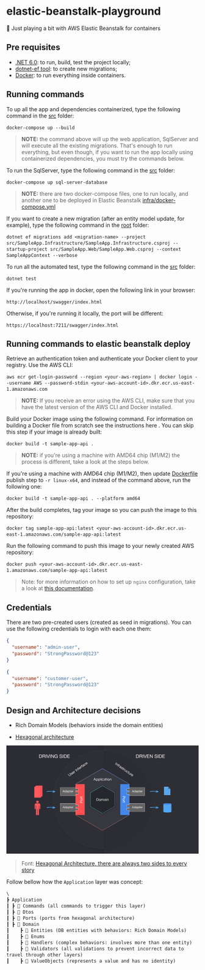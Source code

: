 # elastic-beanstalk-playground

🫘 Just playing a bit with AWS Elastic Beanstalk for containers

## Pre requisites

- [.NET 6.0](https://dotnet.microsoft.com/en-us/download): to run, build, test the project locally;
- [dotnet-ef tool](https://docs.microsoft.com/en-us/ef/core/cli/dotnet): to create new migrations;
- [Docker](https://www.docker.com/products/docker-desktop/): to run everything inside containers.

## Running commands

To up all the app and dependencies containerized, type the following command in the [src](./src) folder:

```shell
docker-compose up --build
```

> **NOTE:** the command above will up the web application, SqlServer and will execute all the existing migrations.
> That's enough to run everything, but even though, if you want to run the app locally using containerized dependencies,
> you must try the commands below.

To run the SqlServer, type the following command in
the [src](./src) folder:

```shell
docker-compose up sql-server-database
```

> **NOTE:** there are two docker-compose files, one to run locally, and another one to be deployed in Elastic Beanstalk [infra/docker-compose.yml](infra/docker-compose.yml)

If you want to create a new migration (after an entity model update, for example), type the following command in
the [root](./) folder:

```shell
dotnet ef migrations add <migration-name> --project src/SampleApp.Infrastructure/SampleApp.Infrastructure.csproj --startup-project src/SampleApp.Web/SampleApp.Web.csproj --context SampleAppContext --verbose
```

To run all the automated test, type the following command in the [src](./src) folder:

```shell
dotnet test
```

If you're running the app in docker, open the following link in your browser:

```shell
http://localhost/swagger/index.html
```

Otherwise, if you're running it locally, the port will be different:

```shell
https://localhost:7211/swagger/index.html
```

## Running commands to elastic beanstalk deploy

Retrieve an authentication token and authenticate your Docker client to your registry. Use the AWS CLI:

```shell
aws ecr get-login-password --region <your-aws-region> | docker login --username AWS --password-stdin <your-aws-account-id>.dkr.ecr.us-east-1.amazonaws.com
```

> **NOTE:** If you receive an error using the AWS CLI, make sure that you have the latest version of the AWS CLI and Docker installed.

Build your Docker image using the following command. For information on building a Docker file from scratch see the instructions here . You can skip this step if your image is already built:

```shell
docker build -t sample-app-api .
```

> **NOTE:** if you're using a machine with AMD64 chip (M1/M2) the process is different, take a look at the steps below.

If you're using a machine with AMD64 chip (M1/M2), then update [Dockerfile](src/Dockerfile) publish step to `-r linux-x64`, and instead of the command above, run the following one:

```shell
docker build -t sample-app-api . --platform amd64
```

After the build completes, tag your image so you can push the image to this repository:

```shell
docker tag sample-app-api:latest <your-aws-account-id>.dkr.ecr.us-east-1.amazonaws.com/sample-app-api:latest
```

Run the following command to push this image to your newly created AWS repository:

```shell
docker push <your-aws-account-id>.dkr.ecr.us-east-1.amazonaws.com/sample-app-api:latest
```

> Note: for more information on how to set up `nginx` configuration, take a look at [this documentation](https://docs.aws.amazon.com/elasticbeanstalk/latest/dg/platforms-linux-extend.html).

## Credentials

There are two pre-created users (created as seed in migrations). You can use the following credentials to login with each one them:

```json
{
  "username": "admin-user",
  "password": "StrongPassword@123"
}
```

```json
{
  "username": "customer-user",
  "password": "StrongPassword@123"
}
```

## Design and Architecture decisions

- Rich Domain Models (behaviors inside the domain entities)

- [Hexagonal architecture](https://alistair.cockburn.us/hexagonal-architecture/)

![hexagonal architecture](./assets/hexagonal.png)

> Font: [Hexagonal Architecture, there are always two sides to
> every story](https://medium.com/ssense-tech/hexagonal-architecture-there-are-always-two-sides-to-every-story-bc0780ed7d9c)

Follow bellow how the `Application` layer was concept:

```shell
\
┣ Application
┃ ┣ 📂 Commands (all commands to trigger this layer)
┃ ┣ 📂 Dtos
┃ ┣ 📂 Ports (ports from hexagonal architecture)
┃ ┣ 📂 Domain
┃    ┣ 📂 Entities (DB entities with behaviors: Rich Domain Models)
┃    ┣ 📂 Enums
┃    ┣ 📂 Handlers (complex behaviors: involves more than one entity)
┃    ┣ 📂 Validators (all validations to prevent incorrect data to travel through other layers)
┃    ┣ 📂 ValueObjects (represents a value and has no identity)
```
